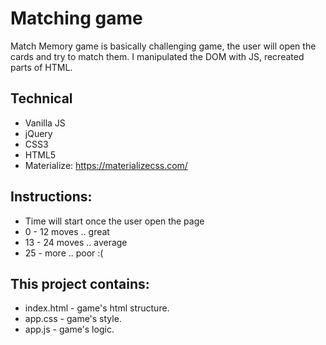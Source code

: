 # Matching game 

Match Memory game is basically challenging game, the user will open the cards and try to match them. 
I manipulated the DOM with JS, recreated parts of HTML. 

## Technical 
* Vanilla JS
* jQuery
* CSS3
* HTML5
* Materialize: https://materializecss.com/

## Instructions:
* Time will start once the user open the page 
* 0 - 12 moves .. great 
* 13 - 24 moves .. average 
* 25 - more .. poor :(

## This project contains: 
* index.html - game's html structure.
* app.css - game's style.
* app.js - game's logic.